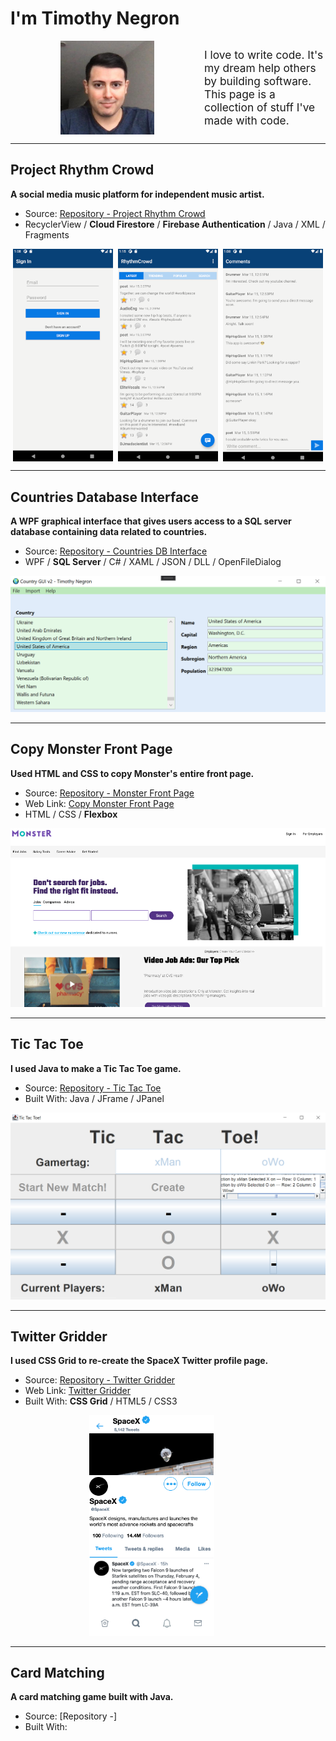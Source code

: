 # I'm Timothy Negron

<div style="display: flex; align-items: center">
<img src="assets/tim.jpeg" style="margin-left: 2vh" width=150/>
    <div style="width: 350px; margin-left: 2vh; font-size: 13pt">
        I love to write code. It's my dream help others by building software. This page is a collection of stuff I've made with code.
    </div>
</div>


---

## Project Rhythm Crowd

**A social media music platform for independent music artist.**
* Source: [Repository - Project Rhythm Crowd](https://github.com/timothynegron/project-rhythm-crowd)
* RecyclerView / **Cloud Firestore** / **Firebase Authentication** / Java / XML /  Fragments 

<div style="display: flex; justify-content: space-around">
    <img src="assets/sign-in.png" width=160/>
    <img src="assets/global-feed.png" width=160/>
    <img src="assets/comments.png" width=160>
    <!-- <img src="assets/sign-up.png" width=160/> -->
</div>


---


## Countries Database Interface

**A WPF graphical interface that gives users access to a SQL server database containing data related to countries.**
* Source: [Repository - Countries DB Interface](https://github.com/timothynegron/country-db-interface)
* WPF / **SQL Server** / C# / XAML / JSON / DLL / OpenFileDialog

<img src="assets/wpf-image.png" width=780/>

---

## Copy Monster Front Page

**Used HTML and CSS to copy Monster's entire front page.**
* Source: [Repository - Monster Front Page](https://github.com/timothynegron/copy-monster-front-page)
* Web Link: [Copy Monster Front Page](https://timothynegron.github.io/copy-monster-front-page/)
* HTML / CSS / **Flexbox**

<img src="assets/monster-image.png"/>

---

## Tic Tac Toe

**I used Java to make a Tic Tac Toe game.**

* Source: [Repository - Tic Tac Toe]()
* Built With: Java / JFrame / JPanel

<img src="assets/ttt.png"/>

---

## Twitter Gridder

**I used CSS Grid to re-create the SpaceX Twitter profile page.**

* Source: [Repository - Twitter Gridder](https://github.com/timothynegron/twitter-gridder)
* Web Link: [Twitter Gridder](https://timothynegron.github.io/twitter-gridder/)
* Built With: **CSS Grid** / HTML5 / CSS3

<div style="display: block;margin-left: auto;margin-right: auto; width: 50%;">
    <img src="assets/twitter-image.png" width=200 style="align-self: center">
</div>


---

## Card Matching

**A card matching game built with Java.**

* Source: [Repository -]
* Built With:

<!-- <img src="assets/card-image.png>"/> -->